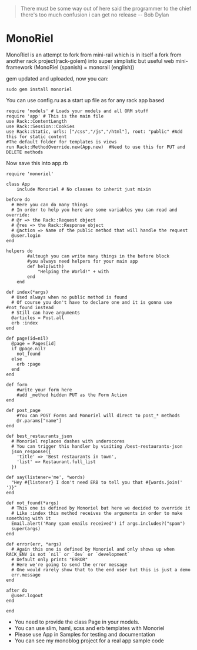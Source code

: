 >There must be some way out of here
>said the programmer to the chief
>there's too much confusion
>i can get no release -- Bob Dylan

MonoRiel
=====

MonoRiel is an attempt to fork from mini-rail 
which is in itself a fork from another rack project(rack-golem) into
super simplistic but useful web mini-framework (MonoRiel (spanish) = monorail (english))

gem updated and uploaded, now you can:

    sudo gem install monoriel

You can use config.ru as a start up file as for any rack app based

    require 'models' # Loads your models and all ORM stuff
    require 'app' # This is the main file
    use Rack::ContentLength
    use Rack::Session::Cookies
    use Rack::Static, urls: ["/css","/js","/html"], root: "public" #Add this for static content
    #The default folder for templates is views
    run Rack::MethodOverride.new(App.new)  #Need to use this for PUT and DELETE methods

Now save this into app.rb

    require 'monoriel'

  	class App
	    include Monoriel # No classes to inherit just mixin

	before do
	  # Here you can do many things
	  # In order to help you here are some variables you can read and override:
	  # @r => the Rack::Request object
	  # @res => the Rack::Response object
	  # @action => Name of the public method that will handle the request
	  @user.login
	end

	helpers do
			#altough you can write many things in the before block
			#you always need helpers for your main app
			def help(with)
				"Helping the World!" + with
			end
		end
		
	def index(*args)
	  # Used always when no public method is found
	  # Of course you don't have to declare one and it is gonna use #not_found instead
	  # Still can have arguments
	  @articles = Post.all
	  erb :index
	end

	def page(id=nil)
	  @page = Pages[id]
	  if @page.nil?
		not_found
	  else
		erb :page
	  end
	end
	
	def form
		#write your form here
		#add _method hidden PUT as the Form Action
	end
	
	def post_page
		#You can POST Forms and Monoriel will direct to post_* methods
		@r.params["name"]
	end
	
	def best_restaurants_json
	  # Monoriel replaces dashes with underscores
	  # You can trigger this handler by visiting /best-restaurants-json
	  json_response({
		'title' => 'Best restaurants in town',
		'list' => Restaurant.full_list
	  })

	def say(listener='me', *words)
	  "Hey #{listener} I don't need ERB to tell you that #{words.join(' ')}"
	end

	def not_found(*args)
	  # This one is defined by Monoriel but here we decided to override it
	  # Like :index this method receives the arguments in order to make something with it
	  Email.alert('Many spam emails received') if args.includes?("spam")
	  super(args)
	end
	
	def error(err, *args)
	  # Again this one is defined by Monoriel and only shows up when RACK_ENV is not `nil` or `dev` or `development`
	  # Default only prints "ERROR"
	  # Here we're going to send the error message
	  # One would rarely show that to the end user but this is just a demo
	  err.message
	end

	after do
	  @user.logout
	end

	end

- You need to provide the class Page in your models.
- You can use slim, haml, scss and erb templates with Monoriel
- Please use App in Samples for testing and documentation
- You can see my monoblog project for a real app sample code
